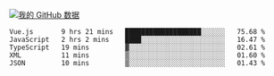 [![我的 GitHub 数据](https://github-readme-stats.vercel.app/api?username=unbrain&?theme=dark)]()

<!--START_SECTION:waka-->
```text
Vue.js       9 hrs 21 mins   ███████████████████░░░░░░   75.68 % 
JavaScript   2 hrs 2 mins    ████░░░░░░░░░░░░░░░░░░░░░   16.47 % 
TypeScript   19 mins         ▓░░░░░░░░░░░░░░░░░░░░░░░░   02.61 % 
XML          11 mins         ▒░░░░░░░░░░░░░░░░░░░░░░░░   01.60 % 
JSON         10 mins         ▒░░░░░░░░░░░░░░░░░░░░░░░░   01.43 % 
```
<!--END_SECTION:waka-->
